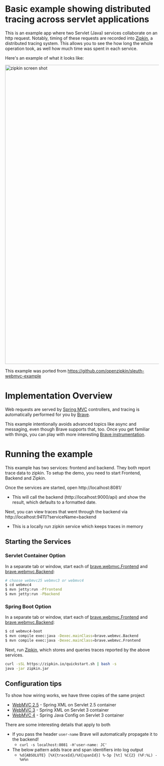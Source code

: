 # Basic example showing distributed tracing across servlet applications
This is an example app where two Servlet (Java) services collaborate on
an http request. Notably, timing of these requests are recorded into
[Zipkin](http://zipkin.io/), a distributed tracing system. This allows
you to see the how long the whole operation took, as well how much time
was spent in each service.

Here's an example of what it looks like:

<img width="979" alt="zipkin screen shot" src="https://user-images.githubusercontent.com/64215/31760971-18a9a4dc-b4bf-11e7-9ee2-ab7418f80dc0.png">

This example was ported from https://github.com/openzipkin/sleuth-webmvc-example

# Implementation Overview

Web requests are served by [Spring MVC](https://spring.io/guides/gs/rest-service/) controllers,
and tracing is automatically performed for you by [Brave](https://github.com/openzipkin/brave).

This example intentionally avoids advanced topics like async and messaging,
even though Brave supports that, too. Once you get familiar with things,
you can play with more interesting [Brave instrumentation](https://github.com/openzipkin/brave/tree/master/instrumentation).

# Running the example
This example has two services: frontend and backend. They both report trace data to zipkin. To setup the demo, you need to start Frontend, Backend and Zipkin.

Once the services are started, open http://localhost:8081/
* This will call the backend (http://localhost:9000/api) and show the result, which defaults to a formatted date.

Next, you can view traces that went through the backend via http://localhost:9411/?serviceName=backend
* This is a locally run zipkin service which keeps traces in memory

## Starting the Services

### Servlet Container Option
In a separate tab or window, start each of [brave.webmvc.Frontend](/webmvc4/src/main/java/brave/webmvc/Frontend.java)
and [brave.webmvc.Backend](/webmvc4/src/main/java/brave/webmvc/Backend.java):
```bash
# choose webmvc25 webmvc3 or webmvc4
$ cd webmvc4
$ mvn jetty:run -Pfrontend
$ mvn jetty:run -Pbackend
```

### Spring Boot Option
In a separate tab or window, start each of [brave.webmvc.Frontend](/webmvc4-boot/src/main/java/brave/webmvc/Frontend.java)
and [brave.webmvc.Backend](/webmvc4-boot/src/main/java/brave/webmvc/Backend.java):
```bash
$ cd webmvc4-boot
$ mvn compile exec:java -Dexec.mainClass=brave.webmvc.Backend
$ mvn compile exec:java -Dexec.mainClass=brave.webmvc.Frontend
```

Next, run [Zipkin](http://zipkin.io/), which stores and queries traces
reported by the above services.

```bash
curl -sSL https://zipkin.io/quickstart.sh | bash -s
java -jar zipkin.jar
```

## Configuration tips
To show how wiring works, we have three copies of the same project
* [WebMVC 2.5](./webmvc25) - Spring XML on Servlet 2.5 container 
* [WebMVC 3](./webmvc3) - Spring XML on Servlet 3 container 
* [WebMVC 4](./webmvc4) - Spring Java Config on Servlet 3 container 

There are some interesting details that apply to both
* If you pass the header `user-name` Brave will automatically propagate it to the backend!
  * `curl -s localhost:8081 -H'user-name: JC'`
* The below pattern adds trace and span identifiers into log output
  * `%d{ABSOLUTE} [%X{traceId}/%X{spanId}] %-5p [%t] %C{2} (%F:%L) - %m%n`
